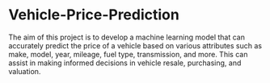 # Vehicle-Price-Prediction
The aim of this project is to develop a machine learning model that can accurately predict the price of a vehicle based on various attributes such as make, model, year, mileage, fuel type, transmission, and more. This can assist in making informed decisions in vehicle resale, purchasing, and valuation.
